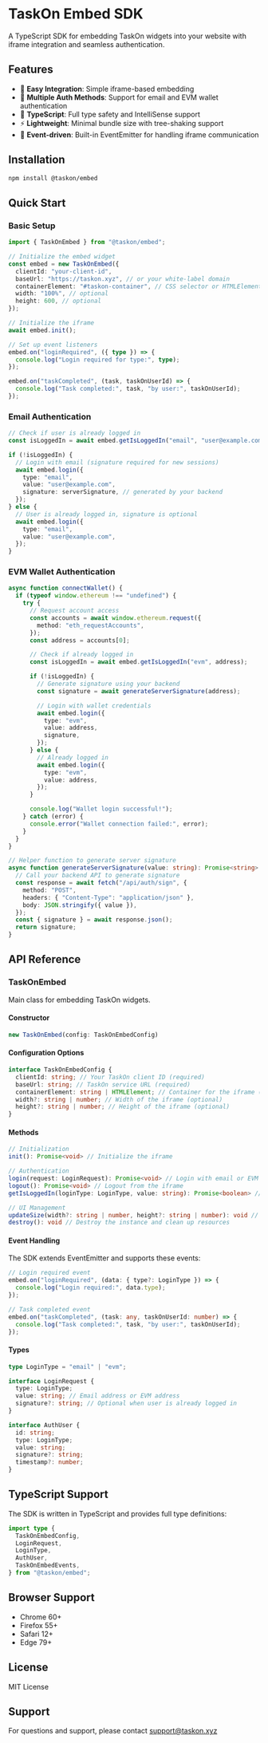 # TaskOn Embed SDK

A TypeScript SDK for embedding TaskOn widgets into your website with iframe integration and seamless authentication.

## Features

- 🎯 **Easy Integration**: Simple iframe-based embedding
- 🔐 **Multiple Auth Methods**: Support for email and EVM wallet authentication
- 🔧 **TypeScript**: Full type safety and IntelliSense support
- ⚡ **Lightweight**: Minimal bundle size with tree-shaking support
- 🔄 **Event-driven**: Built-in EventEmitter for handling iframe communication

## Installation

```bash
npm install @taskon/embed
```

## Quick Start

### Basic Setup

```typescript
import { TaskOnEmbed } from "@taskon/embed";

// Initialize the embed widget
const embed = new TaskOnEmbed({
  clientId: "your-client-id",
  baseUrl: "https://taskon.xyz", // or your white-label domain
  containerElement: "#taskon-container", // CSS selector or HTMLElement
  width: "100%", // optional
  height: 600, // optional
});

// Initialize the iframe
await embed.init();

// Set up event listeners
embed.on("loginRequired", ({ type }) => {
  console.log("Login required for type:", type);
});

embed.on("taskCompleted", (task, taskOnUserId) => {
  console.log("Task completed:", task, "by user:", taskOnUserId);
});
```

### Email Authentication

```typescript
// Check if user is already logged in
const isLoggedIn = await embed.getIsLoggedIn("email", "user@example.com");

if (!isLoggedIn) {
  // Login with email (signature required for new sessions)
  await embed.login({
    type: "email",
    value: "user@example.com",
    signature: serverSignature, // generated by your backend
  });
} else {
  // User is already logged in, signature is optional
  await embed.login({
    type: "email",
    value: "user@example.com",
  });
}
```

### EVM Wallet Authentication

```typescript
async function connectWallet() {
  if (typeof window.ethereum !== "undefined") {
    try {
      // Request account access
      const accounts = await window.ethereum.request({
        method: "eth_requestAccounts",
      });
      const address = accounts[0];

      // Check if already logged in
      const isLoggedIn = await embed.getIsLoggedIn("evm", address);

      if (!isLoggedIn) {
        // Generate signature using your backend
        const signature = await generateServerSignature(address);

        // Login with wallet credentials
        await embed.login({
          type: "evm",
          value: address,
          signature,
        });
      } else {
        // Already logged in
        await embed.login({
          type: "evm",
          value: address,
        });
      }

      console.log("Wallet login successful!");
    } catch (error) {
      console.error("Wallet connection failed:", error);
    }
  }
}

// Helper function to generate server signature
async function generateServerSignature(value: string): Promise<string> {
  // Call your backend API to generate signature
  const response = await fetch("/api/auth/sign", {
    method: "POST",
    headers: { "Content-Type": "application/json" },
    body: JSON.stringify({ value }),
  });
  const { signature } = await response.json();
  return signature;
}
```

## API Reference

### TaskOnEmbed

Main class for embedding TaskOn widgets.

#### Constructor

```typescript
new TaskOnEmbed(config: TaskOnEmbedConfig)
```

#### Configuration Options

```typescript
interface TaskOnEmbedConfig {
  clientId: string; // Your TaskOn client ID (required)
  baseUrl: string; // TaskOn service URL (required)
  containerElement: string | HTMLElement; // Container for the iframe (required)
  width?: string | number; // Width of the iframe (optional)
  height?: string | number; // Height of the iframe (optional)
}
```

#### Methods

```typescript
// Initialization
init(): Promise<void> // Initialize the iframe

// Authentication
login(request: LoginRequest): Promise<void> // Login with email or EVM wallet
logout(): Promise<void> // Logout from the iframe
getIsLoggedIn(loginType: LoginType, value: string): Promise<boolean> // Check login status

// UI Management
updateSize(width?: string | number, height?: string | number): void // Update iframe size
destroy(): void // Destroy the instance and clean up resources
```

#### Event Handling

The SDK extends EventEmitter and supports these events:

```typescript
// Login required event
embed.on("loginRequired", (data: { type?: LoginType }) => {
  console.log("Login required:", data.type);
});

// Task completed event
embed.on("taskCompleted", (task: any, taskOnUserId: number) => {
  console.log("Task completed:", task, "by user:", taskOnUserId);
});
```

#### Types

```typescript
type LoginType = "email" | "evm";

interface LoginRequest {
  type: LoginType;
  value: string; // Email address or EVM address
  signature?: string; // Optional when user is already logged in
}

interface AuthUser {
  id: string;
  type: LoginType;
  value: string;
  signature?: string;
  timestamp?: number;
}
```

## TypeScript Support

The SDK is written in TypeScript and provides full type definitions:

```typescript
import type {
  TaskOnEmbedConfig,
  LoginRequest,
  LoginType,
  AuthUser,
  TaskOnEmbedEvents,
} from "@taskon/embed";
```

## Browser Support

- Chrome 60+
- Firefox 55+
- Safari 12+
- Edge 79+

## License

MIT License

## Support

For questions and support, please contact [support@taskon.xyz](mailto:support@taskon.xyz)
